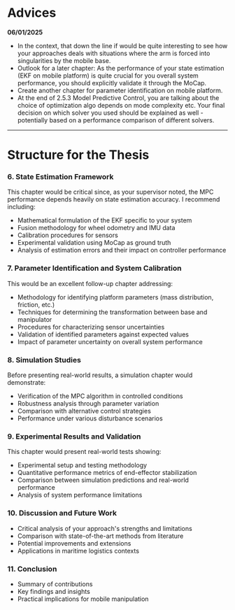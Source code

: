 # Advices
**06/01/2025**
- In the context, that down the line if would be quite interesting to see how your approaches deals with situations where the arm is forced into singularities by the mobile base.
- Outlook for a later chapter: As the performance of your state estimation (EKF on mobile platform) is quite crucial for you overall system performance, you should explicitly validate it through the MoCap.
- Create another chapter for parameter identification on mobile platform.
- At the end of 2.5.3 Model Predictive Control, you are talking about the choice of optimization algo depends on mode complexity etc. Your final decision on which solver you used should be explained as well - potentially based on a performance comparison of different solvers.

---

# Structure for the Thesis

### 6. State Estimation Framework
This chapter would be critical since, as your supervisor noted, the MPC performance depends heavily on state estimation accuracy. I recommend including:
- Mathematical formulation of the EKF specific to your system
- Fusion methodology for wheel odometry and IMU data
- Calibration procedures for sensors
- Experimental validation using MoCap as ground truth
- Analysis of estimation errors and their impact on controller performance

### 7. Parameter Identification and System Calibration
This would be an excellent follow-up chapter addressing:
- Methodology for identifying platform parameters (mass distribution, friction, etc.)
- Techniques for determining the transformation between base and manipulator
- Procedures for characterizing sensor uncertainties
- Validation of identified parameters against expected values
- Impact of parameter uncertainty on overall system performance

### 8. Simulation Studies
Before presenting real-world results, a simulation chapter would demonstrate:
- Verification of the MPC algorithm in controlled conditions
- Robustness analysis through parameter variation
- Comparison with alternative control strategies
- Performance under various disturbance scenarios

### 9. Experimental Results and Validation
This chapter would present real-world tests showing:
- Experimental setup and testing methodology
- Quantitative performance metrics of end-effector stabilization
- Comparison between simulation predictions and real-world performance
- Analysis of system performance limitations

### 10. Discussion and Future Work
- Critical analysis of your approach's strengths and limitations
- Comparison with state-of-the-art methods from literature
- Potential improvements and extensions
- Applications in maritime logistics contexts

### 11. Conclusion
- Summary of contributions
- Key findings and insights
- Practical implications for mobile manipulation
